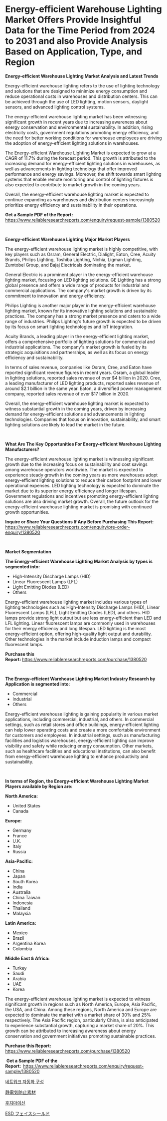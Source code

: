 <p><h1>Energy-efficient Warehouse Lighting Market Offers Provide Insightful Data for the Time Period from 2024 to 2031 and also Provide Analysis Based on Application, Type, and Region</h1></p><p><strong>Energy-efficient Warehouse Lighting Market Analysis and Latest Trends</strong></p>
<p><p>Energy-efficient warehouse lighting refers to the use of lighting technology and solutions that are designed to minimize energy consumption and reduce operational costs in warehouses and distribution centers. This can be achieved through the use of LED lighting, motion sensors, daylight sensors, and advanced lighting control systems.</p><p>The energy-efficient warehouse lighting market has been witnessing significant growth in recent years due to increasing awareness about energy conservation and environmental sustainability. In addition, rising electricity costs, government regulations promoting energy efficiency, and the need for better working conditions for warehouse employees are driving the adoption of energy-efficient lighting solutions in warehouses.</p><p>The Energy-efficient Warehouse Lighting Market is expected to grow at a CAGR of 11.7% during the forecast period. This growth is attributed to the increasing demand for energy-efficient lighting solutions in warehouses, as well as advancements in lighting technology that offer improved performance and energy savings. Moreover, the shift towards smart lighting systems that enable remote monitoring and control of lighting fixtures is also expected to contribute to market growth in the coming years.</p><p>Overall, the energy-efficient warehouse lighting market is expected to continue expanding as warehouses and distribution centers increasingly prioritize energy efficiency and sustainability in their operations.</p></p>
<p><strong>Get a Sample PDF of the Report:&nbsp;</strong> <a href="https://www.reliableresearchreports.com/enquiry/request-sample/1380520">https://www.reliableresearchreports.com/enquiry/request-sample/1380520</a></p>
<p>&nbsp;</p>
<p><strong>Energy-efficient Warehouse Lighting Major Market Players</strong></p>
<p><p>The energy-efficient warehouse lighting market is highly competitive, with key players such as Osram, General Electric, Dialight, Eaton, Cree, Acuity Brands, Philips Lighting, Toshiba Lighting, Nichia, Ligman Lighting, Zumtobel Group, and Bajaj Electricals dominating the market.</p><p>General Electric is a prominent player in the energy-efficient warehouse lighting market, focusing on LED lighting solutions. GE Lighting has a strong global presence and offers a wide range of products for industrial and commercial applications. The company's market growth is driven by its commitment to innovation and energy efficiency.</p><p>Philips Lighting is another major player in the energy-efficient warehouse lighting market, known for its innovative lighting solutions and sustainable practices. The company has a strong market presence and caters to a wide range of industries. Philips Lighting's future growth is expected to be driven by its focus on smart lighting technologies and IoT integration.</p><p>Acuity Brands, a leading player in the energy-efficient lighting market, offers a comprehensive portfolio of lighting solutions for commercial and industrial applications. The company's market growth is fueled by its strategic acquisitions and partnerships, as well as its focus on energy efficiency and sustainability.</p><p>In terms of sales revenue, companies like Osram, Cree, and Eaton have reported significant revenue figures in recent years. Osram, a global leader in lighting solutions, reported sales revenue of over $4 billion in 2020. Cree, a leading manufacturer of LED lighting products, reported sales revenue of around $2.1 billion in the same year. Eaton, a diversified power management company, reported sales revenue of over $17 billion in 2020.</p><p>Overall, the energy-efficient warehouse lighting market is expected to witness substantial growth in the coming years, driven by increasing demand for energy-efficient solutions and advancements in lighting technologies. Companies that focus on innovation, sustainability, and smart lighting solutions are likely to lead the market in the future.</p></p>
<p>&nbsp;</p>
<p><strong>What Are The Key Opportunities For Energy-efficient Warehouse Lighting Manufacturers?</strong></p>
<p><p>The energy-efficient warehouse lighting market is witnessing significant growth due to the increasing focus on sustainability and cost savings among warehouse operators worldwide. The market is expected to experience steady growth in the coming years as more warehouses adopt energy-efficient lighting solutions to reduce their carbon footprint and lower operational expenses. LED lighting technology is expected to dominate the market due to its superior energy efficiency and longer lifespan. Government regulations and incentives promoting energy-efficient lighting solutions are also driving market growth. Overall, the future outlook for the energy-efficient warehouse lighting market is promising with continued growth opportunities.</p></p>
<p><strong>Inquire or Share Your Questions If Any Before Purchasing This Report:</strong> <a href="https://www.reliableresearchreports.com/enquiry/pre-order-enquiry/1380520">https://www.reliableresearchreports.com/enquiry/pre-order-enquiry/1380520</a></p>
<p>&nbsp;</p>
<p><strong>Market Segmentation</strong></p>
<p><strong>The Energy-efficient Warehouse Lighting Market Analysis by types is segmented into:</strong></p>
<p><ul><li>High-Intensity Discharge Lamps (HID)</li><li>Linear Fluorescent Lamps (LFL)</li><li>Light Emitting Diodes (LED)</li><li>Others</li></ul></p>
<p><p>Energy-efficient warehouse lighting market includes various types of lighting technologies such as High-Intensity Discharge Lamps (HID), Linear Fluorescent Lamps (LFL), Light Emitting Diodes (LED), and others. HID lamps provide strong light output but are less energy-efficient than LED and LFL lighting. Linear fluorescent lamps are commonly used in warehouses for their energy efficiency and long lifespan. LED lighting is the most energy-efficient option, offering high-quality light output and durability. Other technologies in the market include induction lamps and compact fluorescent lamps.</p></p>
<p><strong>Purchase this Report:&nbsp;</strong><a href="https://www.reliableresearchreports.com/purchase/1380520">https://www.reliableresearchreports.com/purchase/1380520</a></p>
<p>&nbsp;</p>
<p><strong>The Energy-efficient Warehouse Lighting Market Industry Research by Application is segmented into:</strong></p>
<p><ul><li>Commercial</li><li>Industrial</li><li>Others</li></ul></p>
<p><p>Energy-efficient warehouse lighting is gaining popularity in various market applications, including commercial, industrial, and others. In commercial settings, such as retail stores and office buildings, energy-efficient lighting can help lower operating costs and create a more comfortable environment for customers and employees. In industrial settings, such as manufacturing facilities and logistics warehouses, energy-efficient lighting can improve visibility and safety while reducing energy consumption. Other markets, such as healthcare facilities and educational institutions, can also benefit from energy-efficient warehouse lighting to enhance productivity and sustainability.</p></p>
<p>&nbsp;</p>
<p><strong>In terms of Region, the Energy-efficient Warehouse Lighting Market Players available by Region are:</strong></p>
<p>
    <p> <strong> North America: </strong>
        <ul>
            <li>United States</li>
            <li>Canada</li>
        </ul>
        </p> 
    <p> <strong> Europe: </strong>
        <ul>
            <li>Germany</li>
            <li>France</li>
            <li>U.K.</li>
            <li>Italy</li>
            <li>Russia</li>
        </ul>
        </p> 
    <p> <strong> Asia-Pacific: </strong>
        <ul>
            <li>China</li>
            <li>Japan</li>
            <li>South Korea</li>
            <li>India</li>
            <li>Australia</li>
            <li>China Taiwan</li>
            <li>Indonesia</li>
            <li>Thailand</li>
            <li>Malaysia</li>
        </ul>
        </p> 
    <p> <strong> Latin America: </strong>
        <ul>
            <li>Mexico</li>
            <li>Brazil</li>
            <li>Argentina Korea</li>
            <li>Colombia</li>
        </ul>
        </p> 
    <p> <strong> Middle East & Africa: </strong>
        <ul>
            <li>Turkey</li>
            <li>Saudi</li>
            <li>Arabia</li>
            <li>UAE</li>
            <li>Korea</li>
        </ul>
    </p>
    </p>
<p><p>The energy-efficient warehouse lighting market is expected to witness significant growth in regions such as North America, Europe, Asia Pacific, the USA, and China. Among these regions, North America and Europe are expected to dominate the market with a market share of 30% and 25% respectively. The Asia Pacific region, particularly China, is also anticipated to experience substantial growth, capturing a market share of 20%. This growth can be attributed to increasing awareness about energy conservation and government initiatives promoting sustainable practices.</p></p>
<p><strong>Purchase this Report: </strong><a href="https://www.reliableresearchreports.com/purchase/1380520">https://www.reliableresearchreports.com/purchase/1380520</a></p>
<p>&nbsp;<strong>Get a Sample PDF of the Report:&nbsp;&nbsp;</strong><a href="https://www.reliableresearchreports.com/enquiry/request-sample/1380520">https://www.reliableresearchreports.com/enquiry/request-sample/1380520</a></p>
<p><strong></strong></p>
<p><p><a href="https://medium.com/@angelardelean202220221/%EB%84%A4%ED%8A%B8%EC%9B%8C%ED%81%AC-%EC%9E%90%EB%8F%99%ED%99%94-%EA%B5%AC%EC%84%B1-%EC%8B%9C%EC%9E%A5-%EA%B2%BD%EC%9F%81-%EB%B6%84%EC%84%9D-%EC%8B%9C%EC%9E%A5-%EB%8F%99%ED%96%A5-%EB%B0%8F-2031%EB%85%84%EA%B9%8C%EC%A7%80%EC%9D%98-%EC%98%88%EC%B8%A1-9d71fadebd90">네트워크 자동화 구성</a></p><p><a href="https://github.com/KaydenJohns1964/Market-Research-Report-List-1/blob/main/835442612601.md">静電気防止素材</a></p><p><a href="https://medium.com/@giovanileannon/2024-2031-%EA%B8%B0%EA%B0%84%EC%9D%84-%EC%9C%84%ED%95%9C-%ED%9B%84%EC%A7%80%EB%AF%B8%EC%8B%A0-%EC%8B%9C%EC%9E%A5-%EB%8F%99%ED%96%A5-%EB%B0%8F-%EC%8B%9C%EC%9E%A5-%EB%B6%84%EC%84%9D-%EC%98%88%EC%B8%A1-86f4804ce179">후지마이신</a></p><p><a href="https://github.com/marbadji/Market-Research-Report-List-1/blob/main/635182712600.md">ESD フェイスシールド</a></p></p>
